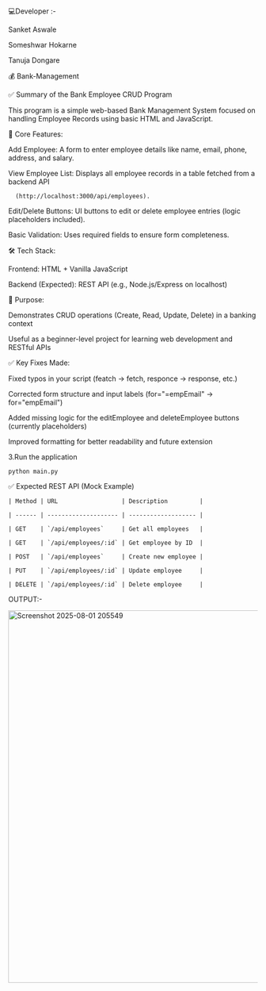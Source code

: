 💻Developer :-

Sanket Aswale

Someshwar Hokarne 

Tanuja Dongare
 
 💰 Bank-Management

✅ Summary of the Bank Employee CRUD Program

This program is a simple web-based Bank Management System focused on handling Employee Records using basic HTML and JavaScript.

📌 Core Features:

Add Employee: A form to enter employee details like name, email, phone, address, and salary.

View Employee List: Displays all employee records in a table fetched from a backend API

      (http://localhost:3000/api/employees).

Edit/Delete Buttons: UI buttons to edit or delete employee entries (logic placeholders included).

Basic Validation: Uses required fields to ensure form completeness.

🛠️ Tech Stack:

Frontend: HTML + Vanilla JavaScript

Backend (Expected): REST API (e.g., Node.js/Express on localhost)

🚀 Purpose:

Demonstrates CRUD operations (Create, Read, Update, Delete) in a banking context

Useful as a beginner-level project for learning web development and RESTful APIs

✅ Key Fixes Made:

Fixed typos in your script (featch → fetch, responce → response, etc.)

Corrected form structure and input labels (for="=empEmail" → for="empEmail")

Added missing logic for the editEmployee and deleteEmployee buttons (currently placeholders)

Improved formatting for better readability and future extension

3.Run the application
    
    python main.py

 ✅ Expected REST API (Mock Example)

  
    
    | Method | URL                  | Description         |

    | ------ | -------------------- | ------------------- |

    | GET    | `/api/employees`     | Get all employees   |

    | GET    | `/api/employees/:id` | Get employee by ID  |

    | POST   | `/api/employees`     | Create new employee |

    | PUT    | `/api/employees/:id` | Update employee     |

    | DELETE | `/api/employees/:id` | Delete employee     |




OUTPUT:-

<img width="1275" height="751" alt="Screenshot 2025-08-01 205549" src="https://github.com/user-attachments/assets/f998dc06-3519-458e-b12b-f0e28c3f29c8" />



    
